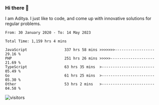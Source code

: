 ### Hi there 👋

I am Aditya. I just like to code, and come up with innovative solutions for regular problems.

<!--START_SECTION:waka-->

```text
From: 30 January 2020 - To: 14 May 2023

Total Time: 1,159 hrs 4 mins

JavaScript                 337 hrs 58 mins >>>>>>>------------------   29.16 %
PHP                        251 hrs 26 mins >>>>>--------------------   21.69 %
TypeScript                 63 hrs 35 mins  >------------------------   05.49 %
Go                         61 hrs 25 mins  >------------------------   05.30 %
Other                      53 hrs 2 mins   >------------------------   04.58 %
```

<!--END_SECTION:waka-->

![visitors](https://visitor-badge.glitch.me/badge?page_id=BrainBuzzer.visitor-badge&left_color=green&right_color=red)
